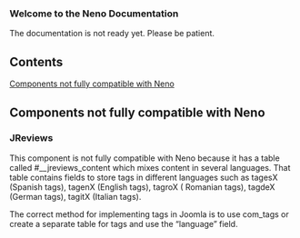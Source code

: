 ### Welcome to the Neno Documentation
The documentation is not ready yet. Please be patient.

## Contents
[Components not fully compatible with Neno](#Components-not-fully-compatible-with-Neno)

## Components not fully compatible with Neno

### JReviews
This component is not fully compatible with Neno because it has a table called #__jreviews_content which mixes content in several languages. That table contains fields to store tags in different languages such as tagesX (Spanish tags), tagenX (English tags), tagroX ( Romanian tags), tagdeX (German tags), tagitX (Italian tags). 

The correct method for implementing tags in Joomla is to use com_tags or create a separate table for tags and use the “language” field. 
